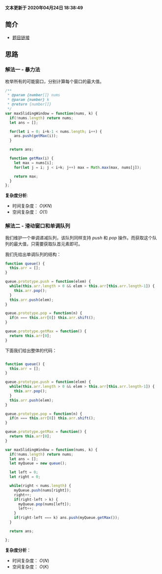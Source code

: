 **文本更新于 2020年04月24日 18:38:49**
 
 
## 简介
- [题目链接](https://leetcode-cn.com/problems/hua-dong-chuang-kou-de-zui-da-zhi-lcof/)

## 思路
### 解法一 - 暴力法
枚举所有的可能窗口，分别计算每个窗口的最大值。

```javascript
/**
 * @param {number[]} nums
 * @param {number} k
 * @return {number[]}
 */
var maxSlidingWindow = function(nums, k) {
  if(!nums.length) return nums;
  let ans = [];

  for(let i = 0; i+k-1 < nums.length; i++) {
    ans.push(getMax(i));
  }

  return ans;

  function getMax(i) {
    let max = nums[i];
    for(let j = i; j < i+k; j++) max = Math.max(max, nums[j]);

    return max;
  }
};
```

**复杂度分析**:
- 时间复杂度： $O(KN)$
- 空间复杂度： $O(1)$


### 解法二 - 滑动窗口和单调队列
我们维护一个单调递减队列，该队列同样支持 $push$ 和 $pop$ 操作。而获取这个队列的最大值，只需要获取队首元素即可。

我们先给出单调队列的结构：
```javascript
function queue() {
  this.arr = [];
}

queue.prototype.push = function(elem) {
  while(this.arr.length > 0 && elem > this.arr[this.arr.length-1]) {
    this.arr.pop();
  }
  this.arr.push(elem);
}

queue.prototype.pop = function(n) {
  if(n === this.arr[0]) this.arr.shift();
}

queue.prototype.getMax = function() {
  return this.arr[0];
}

```

下面我们给出整体的代码：
```javascript

function queue() {
  this.arr = [];
}

queue.prototype.push = function(elem) {
  while(this.arr.length > 0 && elem > this.arr[this.arr.length-1]) {
    this.arr.pop();
  }
  this.arr.push(elem);
}

queue.prototype.pop = function(n) {
  if(n === this.arr[0]) this.arr.shift();
}

queue.prototype.getMax = function() {
  return this.arr[0];
}

var maxSlidingWindow = function(nums, k) {
  if(!nums.length) return nums;
  let ans = [];
  let myQueue = new queue();

  let left = 0;
  let right = 0;

  while(right < nums.length) {
    myQueue.push(nums[right]);
    right++;
    if(right-left > k) {
      myQueue.pop(nums[left]);
      left++;
    }
    if(right-left === k) ans.push(myQueue.getMax());
  }

  return ans;

};
```

**复杂度分析**：
- 时间复杂度： $O(N)$
- 空间复杂度： $O(K)$